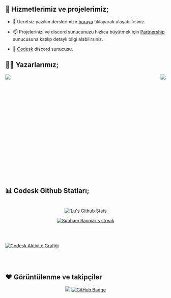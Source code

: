 
## 🚀 Hizmetlerimiz ve projelerimiz;

- 🔭 Ücretsiz yazılım derslerimize [buraya](https://github.com/Renanuya/) tıklayarak ulaşabilirsiniz.

- 📫 Projelerinizi ve discord sunucunuzu hızlıca büyütmek için [Partnership](https://discord.gg/partnership) sunucusuna katılıp detaylı bilgi alabilirsiniz.

- 📙 [Codesk](https://discord.gg/qeRAR8W67r/) discord sunucusu.

## ✍🏻 Yazarlarımız;

<img align="left" src="https://lanyard-profile-readme.vercel.app/api/582169443354804235?bg=0D1117&borderRadius=30px&idleMessage=[Probably%20doing%20something%20else..]&hideStatus=true" />
<img align="right" src="https://lanyard-profile-readme.vercel.app/api/939851664389730304?bg=0D1117&borderRadius=30px&idleMessage=[Probably%20doing%20something%20else..]&hideStatus=true" />
<br/><br/><br/><br/><br/><br/><br/><br/><br/><br/><br/><br/><br/><br/><br/><br/><br/><br/><br/>
  
## 📊 Codesk Github Statları;

<p align="center">
  <br/>
    <a href="https://github.com/Codeskdev/github-readme-stats"><img alt="'Lu's Github Stats" src="https://github-readme-stats.vercel.app/api?username=Codeskdev&show_icons=true&count_private=true&theme=react&hide_border=true&bg_color=0D1117" /></a>
  <p align="center">
    <a href="https://github.com/Codeskdev/github-readme-streak-stats">
            <img title="🔥 Get streak stats for your profile at git.io/streak-stats" alt="Subham Raoniar's streak" src="https://github-readme-streak-stats.herokuapp.com/?user=Renanuya&theme=black-ice&hide_border=true&stroke=0000&background=0D1117"/>
    </a>
</p>
  <br/>
<br/>

<a href="https://github.com/Codeskdev/github-readme-activity-graph"><img alt="Codesk Aktivite Grafiği" src="https://activity-graph.herokuapp.com/graph?username=Codeskdev&bg_color=0D1117&color=5BCDEC&line=5BCDEC&point=FFFFFF&hide_border=true" /></a>

<br/>
<br/>

## ❤ Görüntülenme ve takipçiler

<p align="center">
<a href="https://github.com/Meghna-DAS/github-profile-views-counter"> <img src="https://komarev.com/ghpvc/?username=Codeskdev"></a>
<a href="https://github.com/LuWasHere?tab=followers"><img src="https://img.shields.io/github/followers/Codeskdev?label=Followers&style=social" alt="GitHub Badge"></a>
</p>

